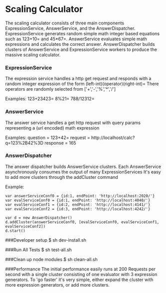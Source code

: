 # Scaling Calculator

The scaling calculator consists of three main components ExpressionService, AnswerService, and the AnswerDispatcher.
ExpressionService generates random simple math integer based equations such as 123+10= and 45*67=.  AnswerService evaluates simple math expressions and calculates the correct answer.  AnswerDispatcher builds clusters of AnswerService and ExpressionService workers to produce the massive scaling calculator.

### ExpressionService
The expression service handles a http get request and responds with a random integer expression of the form (left-int)(operator)(right-int)=
There operators are randomly selected from ['+','-','%','*','/']

Examples:
123+23423=
8%21=
788/12312=


### AnswerService
The answer service handles a get http request with query params representing a (url encoded) math expression

Examples:
question = 123+42=
request = http://localhost/calc?q=123%2B42%3D
response = 165

### AnswerDispatcher
The answer dispatcher builds AnswerService clusters.  Each AnswerService asynchronously consumes the output of many ExpressionServices
It's easy to add more clusters through the addCluster command

Example:
```
var answerServiceConf0 = {id:1, endPoint: 'http://localhost:2020/'}
var evalServiceConf0 = {id:1, endPoint: 'http://localhost:4040/'}
var evalServiceConf1 = {id:2, endPoint: 'http://localhost:4141/'}
var evalServiceConf2 = {id:3, endPoint: 'http://localhost:4242/'}

var d = new AnswerDispatcher()
d.addCluster(answerServiceConf0, [evalServiceConf0, evalServiceConf1, evalServiceConf2])
d.start()
```

###Developer setup
$ sh dev-install.sh

###Run All Tests
$ sh test-all.sh

###Clean up node modules
$ sh clean-all.sh

###Performance
The initial performance easily runs at 200 Requests per second with a single cluster consisting of one evaluator with 3 expression generators.
To 'go faster' it's very simple, either expand the cluster with more expression generators, or add more clusters.
